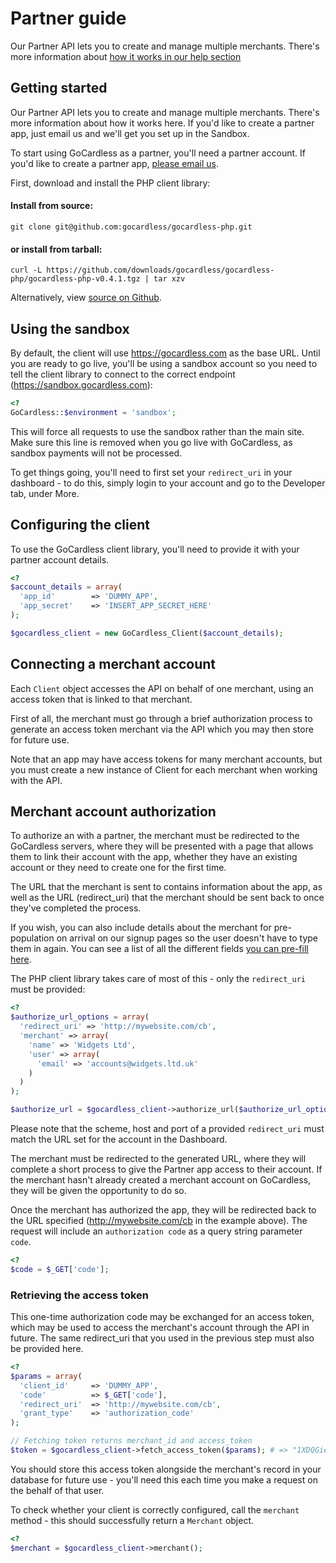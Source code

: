 # Partner guide

<p class="intro">Our Partner API lets you to create and manage multiple merchants. There's more information about <a href="https://help.gocardless.com/what-is-the-partner-programme/">how it works in our help section</a></p>

## Getting started

Our Partner API lets you to create and manage multiple merchants. There's more information about how it works here. If you'd like to create a partner app, just email us and we'll get you set up in the Sandbox.

To start using GoCardless as a partner, you'll need a partner account. If you'd like to create a partner app, [please email us](mailto:help@gocardless.com).

First, download and install the PHP client library:

#### Install from source:

    git clone git@github.com:gocardless/gocardless-php.git

#### or install from tarball:

    curl -L https://github.com/downloads/gocardless/gocardless-php/gocardless-php-v0.4.1.tgz | tar xzv

Alternatively, view [source on Github](https://github.com/gocardless/gocardless-php).

## Using the sandbox

By default, the client will use https://gocardless.com as the base URL. Until you are ready to go live, you'll be using a sandbox account so you need to tell the client library to connect to the correct endpoint (https://sandbox.gocardless.com):

```php
<?
GoCardless::$environment = 'sandbox';
```

This will force all requests to use the sandbox rather than the main site. Make sure this line is removed when you go live with GoCardless, as sandbox payments will not be processed.

To get things going, you'll need to first set your `redirect_uri` in your dashboard - to do this, simply login to your account and go to the Developer tab, under More.

## Configuring the client

To use the GoCardless client library, you'll need to provide it with your partner account details.

```php
<?
$account_details = array(
  'app_id'        => 'DUMMY_APP',
  'app_secret'    => 'INSERT_APP_SECRET_HERE'
);

$gocardless_client = new GoCardless_Client($account_details);
```

## Connecting a merchant account

Each `Client` object accesses the API on behalf of one merchant, using an access token that is linked to that merchant.

First of all, the merchant must go through a brief authorization process to generate an access token merchant via the API which you may then store for future use.

Note that an app may have access tokens for many merchant accounts, but you must create a new instance of Client for each merchant when working with the API.

## Merchant account authorization

To authorize an with a partner, the merchant must be redirected to the GoCardless servers, where they will be presented with a page that allows them to link their account with the app, whether they have an existing account or they need to create one for the first time.

The URL that the merchant is sent to contains information about the app, as well as the URL (redirect_uri) that the merchant should be sent back to once they've completed the process.

If you wish, you can also include details about the merchant for pre-population on arrival on our signup pages so the user doesn't have to type them in again. You can see a list of all the different fields [you can pre-fill here](#prepopulating-information).

The PHP client library takes care of most of this - only the `redirect_uri` must be provided:

```php
<?
$authorize_url_options = array(
  'redirect_uri' => 'http://mywebsite.com/cb',
  'merchant' => array(
    'name' => 'Widgets Ltd',
    'user' => array(
      'email' => 'accounts@widgets.ltd.uk'
    )
  )
);

$authorize_url = $gocardless_client->authorize_url($authorize_url_options);
```

Please note that the scheme, host and port of a provided `redirect_uri` must match the URL set for the account in the Dashboard.

The merchant must be redirected to the generated URL, where they will complete a short process to give the Partner app access to their account. If the merchant hasn't already created a merchant account on GoCardless, they will be given the opportunity to do so.

Once the merchant has authorized the app, they will be redirected back to the URL specified (http://mywebsite.com/cb in the example above). The request will include an `authorization code` as a query string parameter `code`.

```php
<?
$code = $_GET['code'];
```

### Retrieving the access token


This one-time authorization code may be exchanged for an access token, which may be used to access the merchant's account through the API in future. The same redirect_uri that you used in the previous step must also be provided here.

```php
<?
$params = array(
  'client_id'     => 'DUMMY_APP',
  'code'          => $_GET['code'],
  'redirect_uri'  => 'http://mywebsite.com/cb',
  'grant_type'    => 'authorization_code'
);

// Fetching token returns merchant_id and access_token
$token = $gocardless_client->fetch_access_token($params); # => "1XDQGieUjN1+S8YdXALGZOvtJqNhVQcAPfXqOCxl7Q9jYu8OZirM0J3ZHNdua8DM"
```

You should store this access token alongside the merchant's record in your database for future use - you'll need this each time you make a request on the behalf of that user.

To check whether your client is correctly configured, call the `merchant` method - this should successfully return a  `Merchant` object.

```php
<?
$merchant = $gocardless_client->merchant();
```
